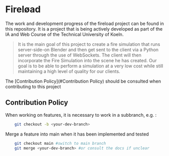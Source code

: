 # Fireløad

The work and development progress of the fireload project can be found in this repository. It is a project that is being actively developed as part of the IA and Web Course of the Technical University of Koeln.

> It is the main goal of this project to create a fire simulation that runs server-side-on Blender and then get sent to the client via a Python server through the use of WebSockets.
> The client will then incorporate the Fire Simulation into the scene he has created.
> Our goal is to be able to perform a simulation at a very low cost while still maintaining a high level of quality for our clients.

The [Contribution Policy](#Contribution Policy) should be consulted when contributing to this project

## Contribution Policy

When working on features, it is necessary to work in a subbranch, e.g. :

```bash
    git checkout -b <your-dev-branch>
```

Merge a feature into main when it has been implemented and tested

```bash
    git checkout main #switch to main branch
    git merge <your-dev-branch> #or consult the docs if unclear
```

